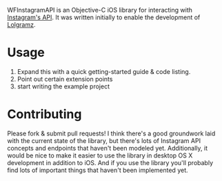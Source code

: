 WFInstagramAPI is an Objective-C iOS library for interacting with [Instagram's API](http://instagram.com/developer/). It was written initially to enable the development of [Lolgramz](http://lolgramz.com).

# Usage

1. Expand this with a quick getting-started guide & code listing.
2. Point out certain extension points
3. start writing the example project


# Contributing

Please fork & submit pull requests! I think there's a good groundwork laid with the current state of the library, but there's lots of Instagram API concepts and endpoints that haven't been modeled yet. Additionally, it would be nice to make it easier to use the library in desktop OS X development in addition to iOS. And if you use the library you'll probably find lots of important things that haven't been implemented yet.
